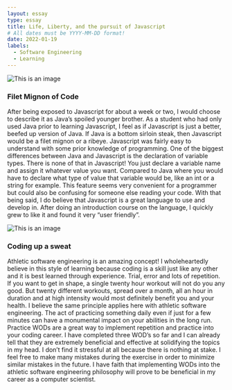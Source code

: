 ```yaml
---
layout: essay
type: essay
title: Life, Liberty, and the pursuit of Javascript
# All dates must be YYYY-MM-DD format!
date: 2022-01-19
labels:
  - Software Engineering
  - Learning
---
```


![This is an image](https://www.google.com/url?sa=i&url=https%3A%2F%2Fwww.istockphoto.com%2Fillustrations%2Fcartoon-steak-pictures&psig=AOvVaw0_6eAVzW6p9gu05WzPquXX&ust=1642751733209000&source=images&cd=vfe&ved=0CAgQjRxqFwoTCLjYpp3tv_UCFQAAAAAdAAAAABAD)

### Filet Mignon of Code
After being exposed to Javascript for about a week or two, I would choose to describe it as Java’s spoiled younger brother.  As a student who had only used Java prior to learning Javascript, I feel as if Javascript is just a better, beefed up version of Java. If Java is a bottom sirloin steak, then Javascript would be a filet mignon or a ribeye. Javascript was fairly easy to understand with some prior knowledge of programming. One of the biggest differences between Java and Javascript is the declaration of variable types. There is none of that in Javascript! You just declare a variable name and assign it whatever value you want. Compared to Java where you would have to declare what type of value that variable would be, like an int or a string for example. This feature seems very convenient for a programmer but could also be confusing for someone else reading your code. With that being said, I do believe that Javascript is a great language to use and develop in. After doing an introduction course on the language, I quickly grew to like it and found it very “user friendly”.

![This is an image](https://image.freepik.com/free-vector/cute-carrot-workout-cartoon-vector-icon-illustration-sport-vegetable-icon-concept-isolated-premium-vector-flat-cartoon-style_138676-1445.jpg)

### Coding up a sweat
Athletic software engineering is an amazing concept! I wholeheartedly believe in this style of learning because coding is a skill just like any other and it is best learned through experience. Trial, error and lots of repetition. If you want to get in shape, a single twenty hour workout will not do you any good. But twenty different workouts, spread over a month, all an hour in duration and at high intensity would most definitely benefit you and your health. I believe the same principle applies here with athletic software engineering. The act of practicing something daily even if just for a few minutes can have a monumental impact on your abilities in the long run. Practice WODs are a great way to implement repetition and practice into your coding career. I have completed three WOD’s so far and I can already tell that they are extremely beneficial and effective at solidifying the topics in my head. I don’t find it stressful at all because there is nothing at stake. I feel free to make many mistakes during the exercise in order to minimize similar mistakes in the future. I have faith that implementing WODs into the athletic software engineering philosophy will prove to be beneficial in my career as a computer scientist.


